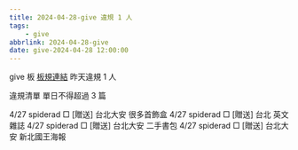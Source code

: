 ```yaml
---
title: 2024-04-28-give 違規 1 人
tags:
    - give
abbrlink: 2024-04-28-give
date: give-2024-04-28 12:00:00
---
```

give 板 [板規連結](https://www.ptt.cc/bbs/give/M.1612495900.A.C32.html)
昨天違規 1 人
<!-- more -->

違規清單
單日不得超過 3 篇

4/27 spiderad □ [贈送] 台北大安 很多首飾盒
4/27 spiderad □ [贈送] 台北 英文雜誌
4/27 spiderad □ [贈送] 台北大安 二手書包
4/27 spiderad □ [贈送] 台北大安 新北國王海報